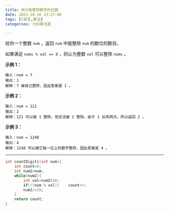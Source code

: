 ```yaml
---
title: 统计能整除数字的位数
date: 2023-10-26 23:27:00
tags: [C语言,算法]
categories: 力扣算法题

---
```


给你一个整数 `num` ，返回 `num` 中能整除 `num` 的数位的数目。

如果满足 `nums % val == 0` ，则认为整数 `val` 可以整除 `nums` 。

 

**示例 1：**

```
输入：num = 7
输出：1
解释：7 被自己整除，因此答案是 1 。
```

**示例 2：**

```
输入：num = 121
输出：2
解释：121 可以被 1 整除，但无法被 2 整除。由于 1 出现两次，所以返回 2 。
```

**示例 3：**

```
输入：num = 1248
输出：4
解释：1248 可以被它每一位上的数字整除，因此答案是 4 。
```

 

---

~~~c
int countDigits(int num){
    int count=0;
    int num2=num;
    while(num2){
        int val=num2%10;
        if(!(num % val))    count++;
        num2/=10;
    }
    return count;
}
~~~

